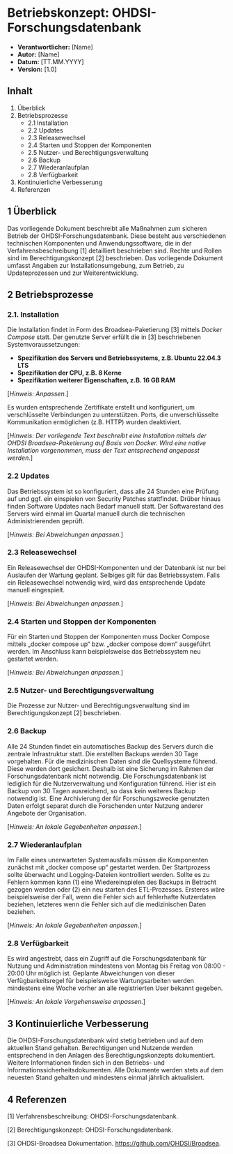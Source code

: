 # Betriebskonzept: OHDSI-Forschungsdatenbank

- **Verantwortlicher:** [Name]
- **Autor:** [Name]
- **Datum:** [TT.MM.YYYY]
- **Version:** [1.0]

## Inhalt

1. Überblick
2. Betriebsprozesse
   * 2.1 Installation
   * 2.2 Updates
   * 2.3 Releasewechsel
   * 2.4 Starten und Stoppen der Komponenten
   * 2.5 Nutzer- und Berechtigungsverwaltung
   * 2.6 Backup
   * 2.7 Wiederanlaufplan
   * 2.8 Verfügbarkeit
3. Kontinuierliche Verbesserung
4. Referenzen

## 1 Überblick

Das vorliegende Dokument beschreibt alle Maßnahmen zum sicheren Betrieb der OHDSI-Forschungsdatenbank. Diese besteht aus verschiedenen technischen Komponenten und Anwendungssoftware, die in der Verfahrensbeschreibung [1] detailliert beschrieben sind. Rechte und Rollen sind im Berechtigungskonzept [2] beschrieben. Das vorliegende Dokument umfasst Angaben zur Installationsumgebung, zum Betrieb, zu Updateprozessen und zur Weiterentwicklung.

## 2 Betriebsprozesse

### 2.1. Installation

Die Installation findet in Form des Broadsea-Paketierung [3] mittels *Docker Compose* statt. Der genutzte Server erfüllt die in [3] beschriebenen Systemvoraussetzungen:

- **Spezifikation des Servers und Betriebssystems, z.B. Ubuntu 22.04.3 LTS**
- **Spezifikation der CPU, z.B. 8 Kerne**
- **Spezifikation weiterer Eigenschaften, z.B. 16 GB RAM**

[_Hinweis: Anpassen._]

Es wurden entsprechende Zertifikate erstellt und konfiguriert, um verschlüsselte Verbindungen zu unterstützen. Ports, die unverschlüsselte Kommunikation ermöglichen (z.B. HTTP) wurden deaktiviert.

[_Hinweis: Der vorliegende Text beschreibt eine Installation mittels der OHDSI Broadsea-Paketierung auf Basis von Docker. Wird eine native Installation vorgenommen, muss der Text entsprechend angepasst werden._]

### 2.2 Updates

Das Betriebssystem ist so konfiguriert, dass alle 24 Stunden eine Prüfung auf und ggf. ein einspielen von Security Patches stattfindet. Drüber hinaus finden Software Updates nach Bedarf manuell statt. Der Softwarestand des Servers wird einmal im Quartal manuell durch die technischen Administrierenden geprüft.

[_Hinweis: Bei Abweichungen anpassen._]

### 2.3 Releasewechsel

Ein Releasewechsel der OHDSI-Komponenten und der Datenbank ist nur bei Auslaufen der Wartung geplant. Selbiges gilt für das Betriebssystem. Falls ein Releasewechsel notwendig wird, wird das entsprechende Update manuell eingespielt.

[_Hinweis: Bei Abweichungen anpassen._]

### 2.4 Starten und Stoppen der Komponenten

Für ein Starten und Stoppen der Komponenten muss Docker Compose mittels „docker compose up“ bzw. „docker compose down“ ausgeführt werden. Im Anschluss kann beispielsweise das Betriebssystem neu gestartet werden.

[_Hinweis: Bei Abweichungen anpassen._]

### 2.5 Nutzer- und Berechtigungsverwaltung

Die Prozesse zur Nutzer- und Berechtigungsverwaltung sind im Berechtigungskonzept [2] beschrieben.

### 2.6 Backup

Alle 24 Stunden findet ein automatisches Backup des Servers durch die zentrale Infrastruktur statt. Die erstellten Backups werden 30 Tage vorgehalten. Für die medizinischen Daten sind die Quellsysteme führend. Diese werden dort gesichert. Deshalb ist eine Sicherung im Rahmen der Forschungsdatenbank nicht notwendig. Die Forschungsdatenbank ist lediglich für die Nutzerverwaltung und Konfiguration führend. Hier ist ein Backup von 30 Tagen ausreichend, so dass kein weiteres Backup notwendig ist. Eine Archivierung der für Forschungszwecke genutzten Daten erfolgt separat durch die Forschenden unter Nutzung anderer Angebote der Organisation.

[_Hinweis: An lokale Gegebenheiten anpassen._]

### 2.7 Wiederanlaufplan

Im Falle eines unerwarteten Systemausfalls müssen die Komponenten zunächst mit „docker compose up“ gestartet werden. Der Startprozess sollte überwacht und Logging-Dateien kontrolliert werden. Sollte es zu Fehlern kommen kann (1) eine Wiedereinspielen des Backups in Betracht gezogen werden oder (2) ein neu starten des ETL-Prozesses. Ersteres wäre beispielsweise der Fall, wenn die Fehler sich auf fehlerhafte Nutzerdaten beziehen, letzteres wenn die Fehler sich auf die medizinischen Daten beziehen.

[_Hinweis: An lokale Gegebenheiten anpassen._]

### 2.8 Verfügbarkeit

Es wird angestrebt, dass ein Zugriff auf die Forschungsdatenbank für Nutzung und Administration mindestens von Montag bis Freitag von 08:00 - 20:00 Uhr möglich ist. Geplante Abweichungen von dieser Verfügbarkeitsregel für beispielsweise Wartungsarbeiten werden mindestens eine Woche vorher an alle registrierten User bekannt gegeben.

[_Hinweis: An lokale Vorgehensweise anpassen._]

## 3 Kontinuierliche Verbesserung

Die OHDSI-Forschungsdatenbank wird stetig betrieben und auf dem aktuellen Stand gehalten. Berechtigungen und Nutzende werden entsprechend in den Anlagen des Berechtigungskonzepts dokumentiert. Weitere Informationen finden sich in den Betriebs- und Informationssicherheitsdokumenten. Alle Dokumente werden stets auf dem neuesten Stand gehalten und mindestens einmal jährlich aktualisiert.

## 4 Referenzen

[1] Verfahrensbeschreibung: OHDSI-Forschungsdatenbank.

[2] Berechtigungskonzept: OHDSI-Forschungsdatenbank.

[3] OHDSI-Broadsea Dokumentation. https://github.com/OHDSI/Broadsea.